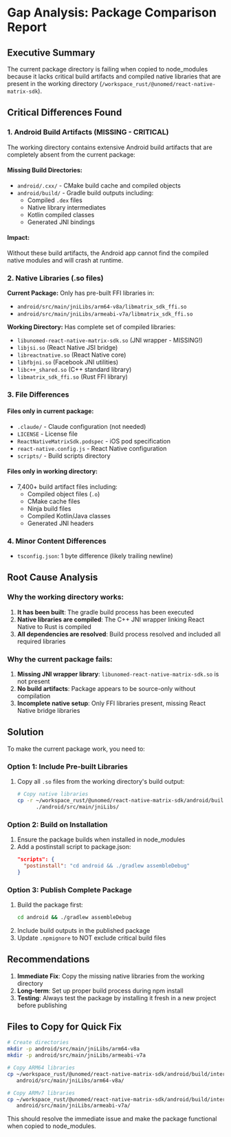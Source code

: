 # Gap Analysis: Package Comparison Report

## Executive Summary
The current package directory is failing when copied to node_modules because it lacks critical build artifacts and compiled native libraries that are present in the working directory (`/workspace_rust/@unomed/react-native-matrix-sdk`).

## Critical Differences Found

### 1. **Android Build Artifacts (MISSING - CRITICAL)**
The working directory contains extensive Android build artifacts that are completely absent from the current package:

#### Missing Build Directories:
- `android/.cxx/` - CMake build cache and compiled objects
- `android/build/` - Gradle build outputs including:
  - Compiled `.dex` files
  - Native library intermediates
  - Kotlin compiled classes
  - Generated JNI bindings

#### Impact:
Without these build artifacts, the Android app cannot find the compiled native modules and will crash at runtime.

### 2. **Native Libraries (.so files)**
**Current Package:** Only has pre-built FFI libraries in:
- `android/src/main/jniLibs/arm64-v8a/libmatrix_sdk_ffi.so`
- `android/src/main/jniLibs/armeabi-v7a/libmatrix_sdk_ffi.so`

**Working Directory:** Has complete set of compiled libraries:
- `libunomed-react-native-matrix-sdk.so` (JNI wrapper - MISSING!)
- `libjsi.so` (React Native JSI bridge)
- `libreactnative.so` (React Native core)
- `libfbjni.so` (Facebook JNI utilities)
- `libc++_shared.so` (C++ standard library)
- `libmatrix_sdk_ffi.so` (Rust FFI library)

### 3. **File Differences**

#### Files only in current package:
- `.claude/` - Claude configuration (not needed)
- `LICENSE` - License file
- `ReactNativeMatrixSdk.podspec` - iOS pod specification
- `react-native.config.js` - React Native configuration
- `scripts/` - Build scripts directory

#### Files only in working directory:
- 7,400+ build artifact files including:
  - Compiled object files (`.o`)
  - CMake cache files
  - Ninja build files
  - Compiled Kotlin/Java classes
  - Generated JNI headers

### 4. **Minor Content Differences**
- `tsconfig.json`: 1 byte difference (likely trailing newline)

## Root Cause Analysis

### Why the working directory works:
1. **It has been built**: The gradle build process has been executed
2. **Native libraries are compiled**: The C++ JNI wrapper linking React Native to Rust is compiled
3. **All dependencies are resolved**: Build process resolved and included all required libraries

### Why the current package fails:
1. **Missing JNI wrapper library**: `libunomed-react-native-matrix-sdk.so` is not present
2. **No build artifacts**: Package appears to be source-only without compilation
3. **Incomplete native setup**: Only FFI libraries present, missing React Native bridge libraries

## Solution

To make the current package work, you need to:

### Option 1: Include Pre-built Libraries
1. Copy all `.so` files from the working directory's build output:
   ```bash
   # Copy native libraries
   cp -r ~/workspace_rust/@unomed/react-native-matrix-sdk/android/build/intermediates/library_jni/debug/copyDebugJniLibsProjectOnly/jni/* \
         ./android/src/main/jniLibs/
   ```

### Option 2: Build on Installation
1. Ensure the package builds when installed in node_modules
2. Add a postinstall script to package.json:
   ```json
   "scripts": {
     "postinstall": "cd android && ./gradlew assembleDebug"
   }
   ```

### Option 3: Publish Complete Package
1. Build the package first:
   ```bash
   cd android && ./gradlew assembleDebug
   ```
2. Include build outputs in the published package
3. Update `.npmignore` to NOT exclude critical build files

## Recommendations

1. **Immediate Fix**: Copy the missing native libraries from the working directory
2. **Long-term**: Set up proper build process during npm install
3. **Testing**: Always test the package by installing it fresh in a new project before publishing

## Files to Copy for Quick Fix

```bash
# Create directories
mkdir -p android/src/main/jniLibs/arm64-v8a
mkdir -p android/src/main/jniLibs/armeabi-v7a

# Copy ARM64 libraries
cp ~/workspace_rust/@unomed/react-native-matrix-sdk/android/build/intermediates/library_jni/debug/copyDebugJniLibsProjectOnly/jni/arm64-v8a/*.so \
   android/src/main/jniLibs/arm64-v8a/

# Copy ARMv7 libraries
cp ~/workspace_rust/@unomed/react-native-matrix-sdk/android/build/intermediates/library_jni/debug/copyDebugJniLibsProjectOnly/jni/armeabi-v7a/*.so \
   android/src/main/jniLibs/armeabi-v7a/
```

This should resolve the immediate issue and make the package functional when copied to node_modules.